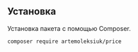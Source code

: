 Установка
------------------
Установка пакета с помощью Composer.

```
composer require artemoleksiuk/price
```
